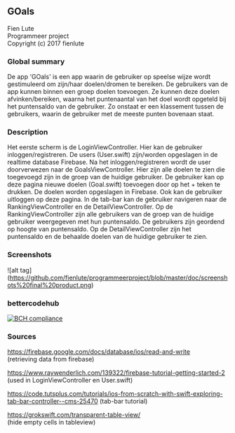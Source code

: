 ## GOals 
Fien Lute  
Programmeer project   
Copyright (c) 2017 fienlute


### Global summary 
De app 'GOals' is een app waarin de gebruiker op speelse wijze wordt gestimuleerd om zijn/haar doelen/dromen te bereiken. De gebruikers van de app kunnen binnen een groep doelen toevoegen. Ze kunnen deze doelen afvinken/bereiken, waarna het puntenaantal van het doel wordt opgeteld bij het puntensaldo van de gebruiker. Zo onstaat er een klassement tussen de gebruikers, waarin de gebruiker met de meeste punten bovenaan staat. 

### Description
Het eerste scherm is de LoginViewController. Hier kan de gebruiker inloggen/registreren. De users (User.swift) zijn/worden opgeslagen in de realtime database Firebase. Na het inloggen/registreren wordt de user doorverwezen naar de GoalsViewController. Hier zijn alle doelen te zien die toegevoegd zijn in de groep van de huidige gebruiker. De gebruiker kan op deze pagina nieuwe doelen (Goal.swift) toevoegen door op het + teken te drukken. De doelen worden opgeslagen in Firebase. Ook kan de gebruiker uitloggen op deze pagina. In de tab-bar kan de gebruiker navigeren naar de RankingViewController en de DetailViewController. Op de RankingViewController zijn alle gebruikers van de groep van de huidige gebruiker weergegeven met hun puntensaldo. De gebruikers zijn geordend op hoogte van puntensaldo. Op de DetailViewController zijn het puntensaldo en de behaalde doelen van de huidige gebruiker te zien. 

### Screenshots

![alt tag] (https://github.com/fienlute/programmeerproject/blob/master/doc/screenshots%20final%20product.png)

### bettercodehub
[![BCH compliance](https://bettercodehub.com/edge/badge/fienlute/programmeerproject)](https://bettercodehub.com)

### Sources 

https://firebase.google.com/docs/database/ios/read-and-write  
(retrieving data from firebase)

https://www.raywenderlich.com/139322/firebase-tutorial-getting-started-2   
    (used in LoginViewController en User.swift)  

https://code.tutsplus.com/tutorials/ios-from-scratch-with-swift-exploring-tab-bar-controller--cms-25470       (tab-bar tutorial)  

https://grokswift.com/transparent-table-view/   
    (hide empty cells in tableview)  





